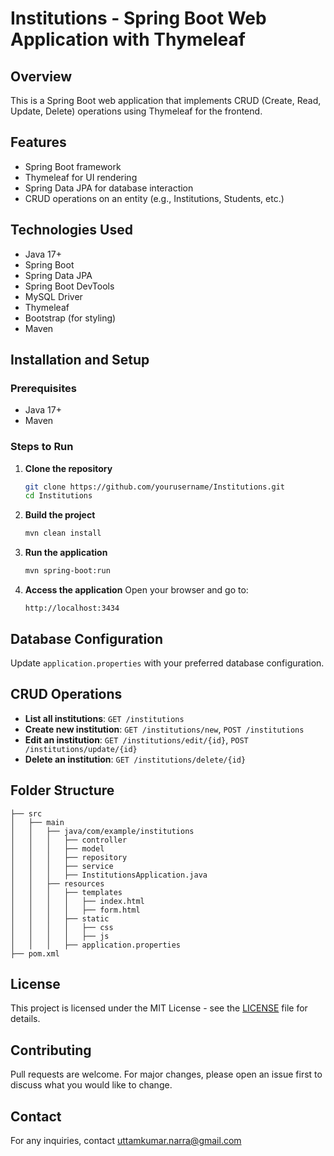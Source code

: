# Institutions - Spring Boot Web Application with Thymeleaf

## Overview
This is a Spring Boot web application that implements CRUD (Create, Read, Update, Delete) operations using Thymeleaf for the frontend.

## Features
- Spring Boot framework
- Thymeleaf for UI rendering
- Spring Data JPA for database interaction
- CRUD operations on an entity (e.g., Institutions, Students, etc.)

## Technologies Used
- Java 17+
- Spring Boot
- Spring Data JPA
- Spring Boot DevTools
- MySQL Driver
- Thymeleaf
- Bootstrap (for styling)
- Maven

## Installation and Setup
### Prerequisites
- Java 17+
- Maven

### Steps to Run
1. **Clone the repository**
   ```sh
   git clone https://github.com/yourusername/Institutions.git
   cd Institutions
   ```

2. **Build the project**
   ```sh
   mvn clean install
   ```

3. **Run the application**
   ```sh
   mvn spring-boot:run
   ```

4. **Access the application**
   Open your browser and go to:
   ```
   http://localhost:3434
   ```

## Database Configuration
Update `application.properties` with your preferred database configuration.

## CRUD Operations
- **List all institutions**: `GET /institutions`
- **Create new institution**: `GET /institutions/new`, `POST /institutions`
- **Edit an institution**: `GET /institutions/edit/{id}`, `POST /institutions/update/{id}`
- **Delete an institution**: `GET /institutions/delete/{id}`

## Folder Structure
```
├── src
│   ├── main
│   │   ├── java/com/example/institutions
│   │   │   ├── controller
│   │   │   ├── model
│   │   │   ├── repository
│   │   │   ├── service
│   │   │   ├── InstitutionsApplication.java
│   │   ├── resources
│   │   │   ├── templates
│   │   │   │   ├── index.html
│   │   │   │   ├── form.html
│   │   │   ├── static
│   │   │   │   ├── css
│   │   │   │   ├── js
│   │   │   ├── application.properties
├── pom.xml
```

## License
This project is licensed under the MIT License - see the [LICENSE](LICENSE) file for details.

## Contributing
Pull requests are welcome. For major changes, please open an issue first to discuss what you would like to change.

## Contact
For any inquiries, contact [uttamkumar.narra@gmail.com](mailto:uttamkumar.narra@gmail.com)
